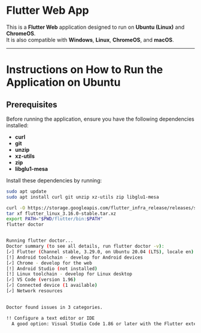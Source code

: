 # **Flutter Web App**

This is a **Flutter Web** application designed to run on **Ubuntu (Linux)** and **ChromeOS**.  
It is also compatible with **Windows**, **Linux**, **ChromeOS**, and **macOS**.

---

# **Instructions on How to Run the Application on Ubuntu**

## **Prerequisites**

Before running the application, ensure you have the following dependencies installed:

- **curl**
- **git**
- **unzip**
- **xz-utils**
- **zip**
- **libglu1-mesa**

Install these dependencies by running:

```bash
sudo apt update
sudo apt install curl git unzip xz-utils zip libglu1-mesa

curl -O https://storage.googleapis.com/flutter_infra_release/releases/stable/linux/flutter_linux_3.16.0-stable.tar.xz
tar xf flutter_linux_3.16.0-stable.tar.xz
export PATH="$PWD/flutter/bin:$PATH"
flutter doctor


Running flutter doctor...
Doctor summary (to see all details, run flutter doctor -v):
[✓] Flutter (Channel stable, 3.29.0, on Ubuntu 20.04 (LTS), locale en)
[!] Android toolchain - develop for Android devices
[✓] Chrome - develop for the web
[!] Android Studio (not installed)
[!] Linux toolchain - develop for Linux desktop
[✓] VS Code (version 1.96)
[✓] Connected device (1 available)
[✓] Network resources
 

Doctor found issues in 3 categories.

!! Configure a text editor or IDE
  A good option: Visual Studio Code 1.86 or later with the Flutter extension for VS Code. The Flutter extension has to be installed from the Extensions menu in VS Code.
